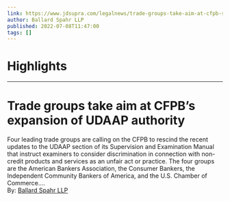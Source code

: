 ```yaml
---
link: https://www.jdsupra.com/legalnews/trade-groups-take-aim-at-cfpb-s-4279003/
author: Ballard Spahr LLP
published: 2022-07-08T11:47:00
tags: []
---
```

# Highlights


---
# Trade groups take aim at CFPB’s expansion of UDAAP authority
Four leading trade groups are calling on the CFPB to rescind the recent updates to the UDAAP section of its Supervision and Examination Manual that instruct examiners to consider discrimination in connection with non-credit products and services as an unfair act or practice. The four groups are the American Bankers Association, the Consumer Bankers, the Independent Community Bankers of America, and the U.S. Chamber of Commerce....  
By: [Ballard Spahr LLP](https://www.jdsupra.com/profile/Ballard_Spahr/)